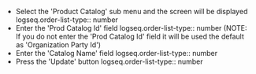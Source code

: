 - Select the 'Product Catalog' sub menu and the screen will be displayed
  logseq.order-list-type:: number
- Enter the 'Prod Catalog Id' field
  logseq.order-list-type:: number
  (NOTE: If you do not enter the 'Prod Catalog Id' field it will be used the default as 'Organization Party Id')
- Enter the 'Catalog Name' field
  logseq.order-list-type:: number
- Press the 'Update' button
  logseq.order-list-type:: number